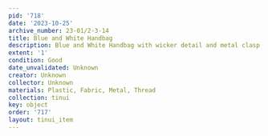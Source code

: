 ```yaml
---
pid: '718'
date: '2023-10-25'
archive_number: 23-01/2-3-14
title: Blue and White Handbag
description: Blue and White Handbag with wicker detail and metal clasp.
extent: '1'
condition: Good
date_unvalidated: Unknown
creator: Unknown
collector: Unknown
materials: Plastic, Fabric, Metal, Thread
collection: tinui
key: object
order: '717'
layout: tinui_item
---
```

